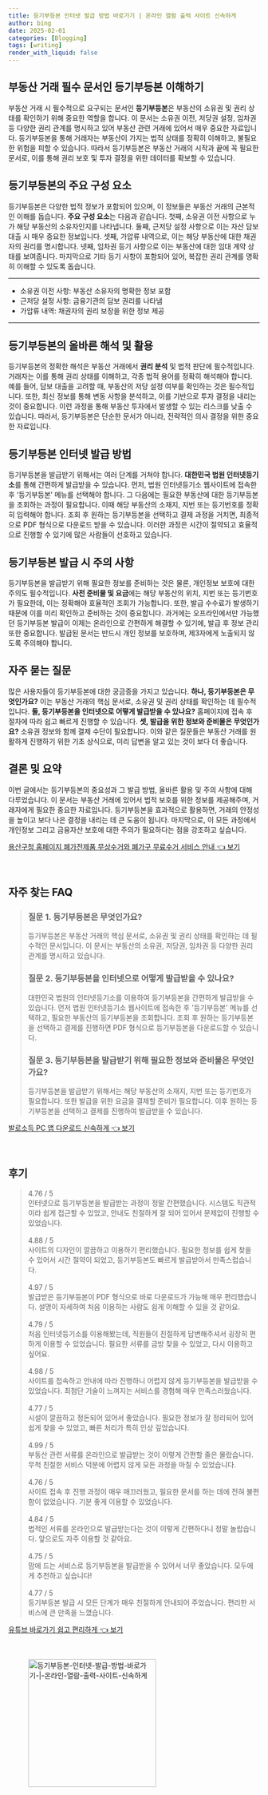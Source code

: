 ```yaml
---
title: 등기부등본 인터넷 발급 방법 바로가기 | 온라인 열람 출력 사이트 신속하게
author: bing
date: 2025-02-01
categories: [Blogging]
tags: [writing]
render_with_liquid: false
---
```



<h2 id='부동산 거래 필수 문서인 등기부등본 이해하기'>부동산 거래 필수 문서인 등기부등본 이해하기</h2>

<p>부동산 거래 시 필수적으로 요구되는 문서인 <b>등기부등본</b>은 부동산의 소유권 및 권리 상태를 확인하기 위해 중요한 역할을 합니다. 이 문서는 소유권 이전, 저당권 설정, 임차권 등 다양한 권리 관계를 명시하고 있어 부동산 관련 거래에 있어서 매우 중요한 자료입니다. 등기부등본을 통해 거래자는 부동산이 가지는 법적 상태를 정확히 이해하고, 불필요한 위험을 피할 수 있습니다. 따라서 등기부등본은 부동산 거래의 시작과 끝에 꼭 필요한 문서로, 이를 통해 권리 보호 및 투자 결정을 위한 데이터를 확보할 수 있습니다.</p>

<h2 id='등기부등본의 주요 구성 요소'>등기부등본의 주요 구성 요소</h2>

<p>등기부등본은 다양한 법적 정보가 포함되어 있으며, 이 정보들은 부동산 거래의 근본적인 이해를 돕습니다. <b>주요 구성 요소</b>는 다음과 같습니다. 첫째, 소유권 이전 사항으로 누가 해당 부동산의 소유자인지를 나타냅니다. 둘째, 근저당 설정 사항으로 이는 자산 담보 대출 시 매우 중요한 정보입니다. 셋째, 가압류 내역으로, 이는 해당 부동산에 대한 채권자의 권리를 명시합니다. 넷째, 임차권 등기 사항으로 이는 부동산에 대한 임대 계약 상태를 보여줍니다. 마지막으로 기타 등기 사항이 포함되어 있어, 복잡한 권리 관계를 명확히 이해할 수 있도록 돕습니다.</p>

<hr />

<ul>
    <li>소유권 이전 사항: 부동산 소유자의 명확한 정보 포함</li>
    <li>근저당 설정 사항: 금융기관의 담보 권리를 나타냄</li>
    <li>가압류 내역: 채권자의 권리 보장을 위한 정보 제공</li>
</ul>

<hr />

<h2 id='등기부등본의 올바른 해석 및 활용'>등기부등본의 올바른 해석 및 활용</h2>

<p>등기부등본의 정확한 해석은 부동산 거래에서 <b>권리 분석</b> 및 법적 판단에 필수적입니다. 거래자는 이를 통해 권리 상태를 이해하고, 각종 법적 용어를 정확히 해석해야 합니다. 예를 들어, 담보 대출을 고려할 때, 부동산의 저당 설정 여부를 확인하는 것은 필수적입니다. 또한, 최신 정보를 통해 변동 사항을 분석하고, 이를 기반으로 투자 결정을 내리는 것이 중요합니다. 이런 과정을 통해 부동산 투자에서 발생할 수 있는 리스크를 낮출 수 있습니다. 따라서, 등기부등본은 단순한 문서가 아니라, 전략적인 의사 결정을 위한 중요한 자료입니다.</p>

<h2 id='등기부등본 인터넷 발급 방법'>등기부등본 인터넷 발급 방법</h2>

<p>등기부등본을 발급받기 위해서는 여러 단계를 거쳐야 합니다. <b>대한민국 법원 인터넷등기소</b>를 통해 간편하게 발급받을 수 있습니다. 먼저, 법원 인터넷등기소 웹사이트에 접속한 후 ‘등기부등본’ 메뉴를 선택해야 합니다. 그 다음에는 필요한 부동산에 대한 등기부등본을 조회하는 과정이 필요합니다. 이때 해당 부동산의 소재지, 지번 또는 등기번호를 정확히 입력해야 합니다. 조회 후 원하는 등기부등본을 선택하고 결제 과정을 거치면, 최종적으로 PDF 형식으로 다운로드 받을 수 있습니다. 이러한 과정은 시간이 절약되고 효율적으로 진행할 수 있기에 많은 사람들이 선호하고 있습니다.</p>

<h2 id='등기부등본 발급 시 주의 사항'>등기부등본 발급 시 주의 사항</h2>

<p>등기부등본을 발급받기 위해 필요한 정보를 준비하는 것은 물론, 개인정보 보호에 대한 주의도 필수적입니다. <b>사전 준비물 및 요금</b>에는 해당 부동산의 위치, 지번 또는 등기번호가 필요한데, 이는 정확해야 효율적인 조회가 가능합니다. 또한, 발급 수수료가 발생하기 때문에 이를 미리 확인하고 준비하는 것이 중요합니다. 과거에는 오프라인에서만 가능했던 등기부등본 발급이 이제는 온라인으로 간편하게 해결할 수 있기에, 발급 후 정보 관리 또한 중요합니다. 발급된 문서는 반드시 개인 정보를 보호하며, 제3자에게 노출되지 않도록 주의해야 합니다.</p>

<h2 id='자주 묻는 질문'>자주 묻는 질문</h2>

<p>많은 사용자들이 등기부등본에 대한 궁금증을 가지고 있습니다. <b>하나, 등기부등본은 무엇인가요?</b> 이는 부동산 거래의 핵심 문서로, 소유권 및 권리 상태를 확인하는 데 필수적입니다. <b>둘, 등기부등본을 인터넷으로 어떻게 발급받을 수 있나요?</b> 홈페이지에 접속 후 절차에 따라 쉽고 빠르게 진행할 수 있습니다. <b>셋, 발급을 위한 정보와 준비물은 무엇인가요?</b> 소유권 정보와 함께 결제 수단이 필요합니다. 이와 같은 질문들은 부동산 거래를 원활하게 진행하기 위한 기초 상식으로, 미리 답변을 알고 있는 것이 보다 더 좋습니다.</p>

<h2 id='결론 및 요약'>결론 및 요약</h2>

<p>이번 글에서는 등기부등본의 중요성과 그 발급 방법, 올바른 활용 및 주의 사항에 대해 다루었습니다. 이 문서는 부동산 거래에 있어서 법적 보호를 위한 정보를 제공해주며, 거래자에게 필요한 중요한 자료입니다. 등기부등본을 효과적으로 활용하면, 거래의 안정성을 높이고 보다 나은 결정을 내리는 데 큰 도움이 됩니다. 마지막으로, 이 모든 과정에서 개인정보 그리고 금융자산 보호에 대한 주의가 필요하다는 점을 강조하고 싶습니다.</p>


<p><a class="click-button" title="용산구청 홈페이지 폐가전제품 무상수거와 폐가구 무료수거 서비스 안내" href="https://yellowplanner.github.io/posts/%EC%9A%A9%EC%82%B0%EA%B5%AC%EC%B2%AD-%ED%99%88%ED%8E%98%EC%9D%B4%EC%A7%80-%ED%8F%90%EA%B0%80%EC%A0%84%EC%A0%9C%ED%92%88-%EB%AC%B4%EC%83%81%EC%88%98%EA%B1%B0%EC%99%80-%ED%8F%90%EA%B0%80%EA%B5%AC-%EB%AC%B4%EB%A3%8C%EC%88%98%EA%B1%B0-%EC%84%9C%EB%B9%84%EC%8A%A4-%EC%95%88%EB%82%B4/" rel="dofollow">용산구청 홈페이지 폐가전제품 무상수거와 폐가구 무료수거 서비스 안내 👈 보기</a></p><br>
<h2 id='자주_찾는_FAQ'>자주 찾는 FAQ</h2>
<div itemscope="" itemtype="https://schema.org/FAQPage"> 
<blockquote> 
<div itemscope="" itemprop="mainEntity" itemtype="https://schema.org/Question"> 
<h3 itemprop="name">질문 1. 등기부등본은 무엇인가요?</h3> 
<div itemscope="" itemprop="acceptedAnswer" itemtype="https://schema.org/Answer"> 
<span itemprop="text"> 
<p>등기부등본은 부동산 거래의 핵심 문서로, 소유권 및 권리 상태를 확인하는 데 필수적인 문서입니다. 이 문서는 부동산의 소유권, 저당권, 임차권 등 다양한 권리 관계를 명시하고 있습니다.</p> 
</span> 
</div> 
</div> 

<div itemscope="" itemprop="mainEntity" itemtype="https://schema.org/Question"> 
<h3 itemprop="name">질문 2. 등기부등본을 인터넷으로 어떻게 발급받을 수 있나요?</h3> 
<div itemscope="" itemprop="acceptedAnswer" itemtype="https://schema.org/Answer"> 
<span itemprop="text"> 
<p>대한민국 법원의 인터넷등기소를 이용하여 등기부등본을 간편하게 발급받을 수 있습니다. 먼저 법원 인터넷등기소 웹사이트에 접속한 후 '등기부등본' 메뉴를 선택하고, 필요한 부동산의 등기부등본을 조회합니다. 조회 후 원하는 등기부등본을 선택하고 결제를 진행하면 PDF 형식으로 등기부등본을 다운로드할 수 있습니다.</p> 
</span> 
</div> 
</div> 

<div itemscope="" itemprop="mainEntity" itemtype="https://schema.org/Question"> 
<h3 itemprop="name">질문 3. 등기부등본을 발급받기 위해 필요한 정보와 준비물은 무엇인가요?</h3> 
<div itemscope="" itemprop="acceptedAnswer" itemtype="https://schema.org/Answer"> 
<span itemprop="text"> 
<p>등기부등본을 발급받기 위해서는 해당 부동산의 소재지, 지번 또는 등기번호가 필요합니다. 또한 발급을 위한 요금을 결제할 준비가 필요합니다. 이후 원하는 등기부등본을 선택하고 결제를 진행하여 발급받을 수 있습니다.</p> 
</span> 
</div> 
</div> 

</blockquote> 
</div>
<p><a class="click-button" title="발로소득 PC 앱 다운로드 신속하게" href="https://yellowplanner.github.io/posts/%EB%B0%9C%EB%A1%9C%EC%86%8C%EB%93%9D-PC-%EC%95%B1-%EB%8B%A4%EC%9A%B4%EB%A1%9C%EB%93%9C-%EC%8B%A0%EC%86%8D%ED%95%98%EA%B2%8C/" rel="dofollow">발로소득 PC 앱 다운로드 신속하게 👈 보기</a></p><br>
<h2 id='후기'>후기</h2>
<div itemscope itemtype="https://schema.org/Product">
  <blockquote>
  <div itemprop="review" itemscope itemtype="https://schema.org/Review">
      <div itemprop="reviewRating" itemscope itemtype="https://schema.org/Rating"> <span itemprop="ratingValue">4.76</span> / <span itemprop="bestRating">5</span> </div>
      <span itemprop="reviewBody">인터넷으로 등기부등본을 발급받는 과정이 정말 간편했습니다. 시스템도 직관적이라 쉽게 접근할 수 있었고, 안내도 친절하게 잘 되어 있어서 문제없이 진행할 수 있었습니다.</span>
  </div>
  <br>
  <div itemprop="review" itemscope itemtype="https://schema.org/Review">
      <div itemprop="reviewRating" itemscope itemtype="https://schema.org/Rating"> <span itemprop="ratingValue">4.88</span> / <span itemprop="bestRating">5</span> </div>
      <span itemprop="reviewBody">사이트의 디자인이 깔끔하고 이용하기 편리했습니다. 필요한 정보를 쉽게 찾을 수 있어서 시간 절약이 되었고, 등기부등본도 빠르게 발급받아서 만족스럽습니다.</span>
  </div>
  <br>
  <div itemprop="review" itemscope itemtype="https://schema.org/Review">
      <div itemprop="reviewRating" itemscope itemtype="https://schema.org/Rating"> <span itemprop="ratingValue">4.97</span> / <span itemprop="bestRating">5</span> </div>
      <span itemprop="reviewBody">발급받은 등기부등본이 PDF 형식으로 바로 다운로드가 가능해 매우 편리했습니다. 설명이 자세하여 처음 이용하는 사람도 쉽게 이해할 수 있을 것 같아요.</span>
  </div>
  <br>
  <div itemprop="review" itemscope itemtype="https://schema.org/Review">
      <div itemprop="reviewRating" itemscope itemtype="https://schema.org/Rating"> <span itemprop="ratingValue">4.79</span> / <span itemprop="bestRating">5</span> </div>
      <span itemprop="reviewBody">처음 인터넷등기소를 이용해봤는데, 직원들이 친절하게 답변해주셔서 굉장히 편하게 이용할 수 있었습니다. 필요한 서류를 금방 찾을 수 있었고, 다시 이용하고 싶어요.</span>
  </div>
  <br>
  <div itemprop="review" itemscope itemtype="https://schema.org/Review">
      <div itemprop="reviewRating" itemscope itemtype="https://schema.org/Rating"> <span itemprop="ratingValue">4.98</span> / <span itemprop="bestRating">5</span> </div>
      <span itemprop="reviewBody">사이트를 접속하고 안내에 따라 진행하니 어렵지 않게 등기부등본을 발급받을 수 있었습니다. 최첨단 기술이 느껴지는 서비스를 경험해 매우 만족스러웠습니다.</span>
  </div>
  <br>
  <div itemprop="review" itemscope itemtype="https://schema.org/Review">
      <div itemprop="reviewRating" itemscope itemtype="https://schema.org/Rating"> <span itemprop="ratingValue">4.77</span> / <span itemprop="bestRating">5</span> </div>
      <span itemprop="reviewBody">시설이 깔끔하고 정돈되어 있어서 좋았습니다. 필요한 정보가 잘 정리되어 있어 쉽게 찾을 수 있었고, 빠른 처리가 특히 인상 깊었습니다.</span>
  </div>
  <br>
  <div itemprop="review" itemscope itemtype="https://schema.org/Review">
      <div itemprop="reviewRating" itemscope itemtype="https://schema.org/Rating"> <span itemprop="ratingValue">4.99</span> / <span itemprop="bestRating">5</span> </div>
      <span itemprop="reviewBody">부동산 관련 서류를 온라인으로 발급받는 것이 이렇게 간편할 줄은 몰랐습니다. 무척 친절한 서비스 덕분에 어렵지 않게 모든 과정을 마칠 수 있었습니다.</span>
  </div>
  <br>
  <div itemprop="review" itemscope itemtype="https://schema.org/Review">
      <div itemprop="reviewRating" itemscope itemtype="https://schema.org/Rating"> <span itemprop="ratingValue">4.76</span> / <span itemprop="bestRating">5</span> </div>
      <span itemprop="reviewBody">사이트 접속 후 진행 과정이 매우 매끄러웠고, 필요한 문서를 하는 데에 전혀 불편함이 없었습니다. 기분 좋게 이용할 수 있었습니다.</span>
  </div>
  <br>
  <div itemprop="review" itemscope itemtype="https://schema.org/Review">
      <div itemprop="reviewRating" itemscope itemtype="https://schema.org/Rating"> <span itemprop="ratingValue">4.84</span> / <span itemprop="bestRating">5</span> </div>
      <span itemprop="reviewBody">법적인 서류를 온라인으로 발급받는다는 것이 이렇게 간편하다니 정말 놀랍습니다. 앞으로도 자주 이용할 것 같아요.</span>
  </div>
  <br>
  <div itemprop="review" itemscope itemtype="https://schema.org/Review">
      <div itemprop="reviewRating" itemscope itemtype="https://schema.org/Rating"> <span itemprop="ratingValue">4.75</span> / <span itemprop="bestRating">5</span> </div>
      <span itemprop="reviewBody">맘에 드는 서비스로 등기부등본을 발급받을 수 있어서 너무 좋았습니다. 모두에게 추천하고 싶습니다!</span>
  </div>
  <br>
  <div itemprop="review" itemscope itemtype="https://schema.org/Review">
      <div itemprop="reviewRating" itemscope itemtype="https://schema.org/Rating"> <span itemprop="ratingValue">4.77</span> / <span itemprop="bestRating">5</span> </div>
      <span itemprop="reviewBody">등기부등본 발급 시 모든 단계가 매우 친절하게 안내되어 주었습니다. 편리한 서비스에 큰 만족을 느꼈습니다.</span>
  </div>
  </blockquote>
</div>
<p><a class="click-button" title="유튜브 바로가기 쉽고 편리하게" href="https://yellowplanner.github.io/posts/%EC%9C%A0%ED%8A%9C%EB%B8%8C-%EB%B0%94%EB%A1%9C%EA%B0%80%EA%B8%B0-%EC%89%BD%EA%B3%A0-%ED%8E%B8%EB%A6%AC%ED%95%98%EA%B2%8C/" rel="dofollow">유튜브 바로가기 쉽고 편리하게 👈 보기</a></p><br>
<figure class="image"><img src="https://yellowplanner.github.io/assets/img/thumbnail/등기부등본-인터넷-발급-방법-바로가기-|-온라인-열람-출력-사이트-신속하게.webp" alt="등기부등본-인터넷-발급-방법-바로가기-|-온라인-열람-출력-사이트-신속하게" width="256" height="256"></figure>